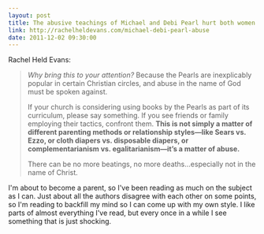 ```yaml
---
layout: post
title: The abusive teachings of Michael and Debi Pearl hurt both women and children
link: http://rachelheldevans.com/michael-debi-pearl-abuse
date: 2011-12-02 09:30:00
---
```


Rachel Held Evans:
> *Why bring this to your attention?* Because the Pearls are inexplicably
> popular in certain Christian circles, and abuse in the name of God must be
> spoken against.
> 
> If your church is considering using books by the Pearls as part of its
> curriculum, please say something. If you see friends or family employing
> their tactics, confront them. **This is not simply a matter of different
> parenting methods or relationship styles—like Sears vs. Ezzo, or cloth
> diapers vs. disposable diapers, or complementarianism vs.
> egalitarianism—it’s a matter of abuse.**
> 
> There can be no more beatings, no more deaths…especially not in the name
> of Christ.

I'm about to become a parent, so I've been reading as much on the
subject as I can. Just about all the authors disagree with each other on
some points, so I'm reading to backfill my mind so I can come up with my
own style. I like parts of almost everything I've read, but every once
in a while I see something that is just shocking.
